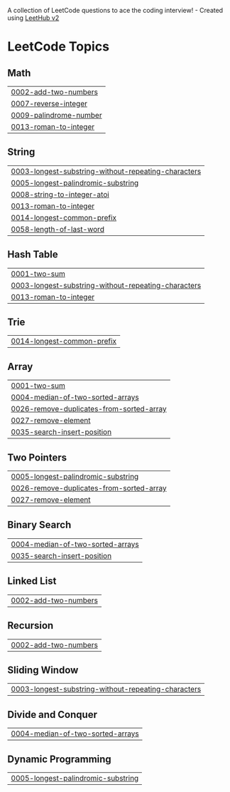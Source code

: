 A collection of LeetCode questions to ace the coding interview! - Created using [LeetHub v2](https://github.com/arunbhardwaj/LeetHub-2.0)
<!---LeetCode Topics Start-->
# LeetCode Topics
## Math
|  |
| ------- |
| [0002-add-two-numbers](https://github.com/VASA-SRAVYA/Leet-Code/tree/master/0002-add-two-numbers) |
| [0007-reverse-integer](https://github.com/VASA-SRAVYA/Leet-Code/tree/master/0007-reverse-integer) |
| [0009-palindrome-number](https://github.com/VASA-SRAVYA/Leet-Code/tree/master/0009-palindrome-number) |
| [0013-roman-to-integer](https://github.com/VASA-SRAVYA/Leet-Code/tree/master/0013-roman-to-integer) |
## String
|  |
| ------- |
| [0003-longest-substring-without-repeating-characters](https://github.com/VASA-SRAVYA/Leet-Code/tree/master/0003-longest-substring-without-repeating-characters) |
| [0005-longest-palindromic-substring](https://github.com/VASA-SRAVYA/Leet-Code/tree/master/0005-longest-palindromic-substring) |
| [0008-string-to-integer-atoi](https://github.com/VASA-SRAVYA/Leet-Code/tree/master/0008-string-to-integer-atoi) |
| [0013-roman-to-integer](https://github.com/VASA-SRAVYA/Leet-Code/tree/master/0013-roman-to-integer) |
| [0014-longest-common-prefix](https://github.com/VASA-SRAVYA/Leet-Code/tree/master/0014-longest-common-prefix) |
| [0058-length-of-last-word](https://github.com/VASA-SRAVYA/Leet-Code/tree/master/0058-length-of-last-word) |
## Hash Table
|  |
| ------- |
| [0001-two-sum](https://github.com/VASA-SRAVYA/Leet-Code/tree/master/0001-two-sum) |
| [0003-longest-substring-without-repeating-characters](https://github.com/VASA-SRAVYA/Leet-Code/tree/master/0003-longest-substring-without-repeating-characters) |
| [0013-roman-to-integer](https://github.com/VASA-SRAVYA/Leet-Code/tree/master/0013-roman-to-integer) |
## Trie
|  |
| ------- |
| [0014-longest-common-prefix](https://github.com/VASA-SRAVYA/Leet-Code/tree/master/0014-longest-common-prefix) |
## Array
|  |
| ------- |
| [0001-two-sum](https://github.com/VASA-SRAVYA/Leet-Code/tree/master/0001-two-sum) |
| [0004-median-of-two-sorted-arrays](https://github.com/VASA-SRAVYA/Leet-Code/tree/master/0004-median-of-two-sorted-arrays) |
| [0026-remove-duplicates-from-sorted-array](https://github.com/VASA-SRAVYA/Leet-Code/tree/master/0026-remove-duplicates-from-sorted-array) |
| [0027-remove-element](https://github.com/VASA-SRAVYA/Leet-Code/tree/master/0027-remove-element) |
| [0035-search-insert-position](https://github.com/VASA-SRAVYA/Leet-Code/tree/master/0035-search-insert-position) |
## Two Pointers
|  |
| ------- |
| [0005-longest-palindromic-substring](https://github.com/VASA-SRAVYA/Leet-Code/tree/master/0005-longest-palindromic-substring) |
| [0026-remove-duplicates-from-sorted-array](https://github.com/VASA-SRAVYA/Leet-Code/tree/master/0026-remove-duplicates-from-sorted-array) |
| [0027-remove-element](https://github.com/VASA-SRAVYA/Leet-Code/tree/master/0027-remove-element) |
## Binary Search
|  |
| ------- |
| [0004-median-of-two-sorted-arrays](https://github.com/VASA-SRAVYA/Leet-Code/tree/master/0004-median-of-two-sorted-arrays) |
| [0035-search-insert-position](https://github.com/VASA-SRAVYA/Leet-Code/tree/master/0035-search-insert-position) |
## Linked List
|  |
| ------- |
| [0002-add-two-numbers](https://github.com/VASA-SRAVYA/Leet-Code/tree/master/0002-add-two-numbers) |
## Recursion
|  |
| ------- |
| [0002-add-two-numbers](https://github.com/VASA-SRAVYA/Leet-Code/tree/master/0002-add-two-numbers) |
## Sliding Window
|  |
| ------- |
| [0003-longest-substring-without-repeating-characters](https://github.com/VASA-SRAVYA/Leet-Code/tree/master/0003-longest-substring-without-repeating-characters) |
## Divide and Conquer
|  |
| ------- |
| [0004-median-of-two-sorted-arrays](https://github.com/VASA-SRAVYA/Leet-Code/tree/master/0004-median-of-two-sorted-arrays) |
## Dynamic Programming
|  |
| ------- |
| [0005-longest-palindromic-substring](https://github.com/VASA-SRAVYA/Leet-Code/tree/master/0005-longest-palindromic-substring) |
<!---LeetCode Topics End-->